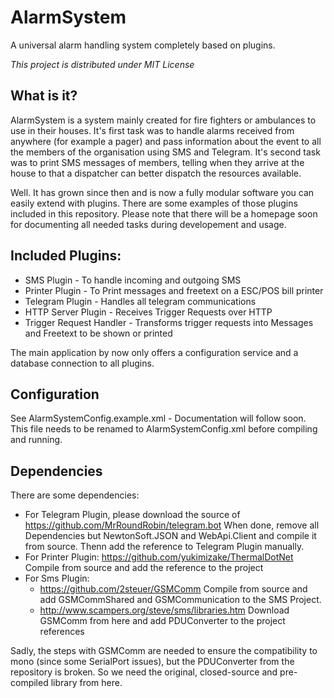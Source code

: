 # AlarmSystem
A universal alarm handling system completely based on plugins.

*This project is distributed under MIT License*

## What is it?
AlarmSystem is a system mainly created for fire fighters or ambulances to use in their houses. It's first task was to handle alarms received from anywhere (for example a pager) and pass information about the event to all the members of the organisation using SMS and Telegram.
It's second task was to print SMS messages of members, telling when they arrive at the house to that a dispatcher can better dispatch the resources available.

Well. It has grown since then and is now a fully modular software you can easily extend with plugins. There are some examples of those plugins included in this repository. Please note that there will be a homepage soon for documenting all needed tasks during developement and usage.

## Included Plugins:
 - SMS Plugin - To handle incoming and outgoing SMS
 - Printer Plugin - To Print messages and freetext on a ESC/POS bill printer
 - Telegram Plugin - Handles all telegram communications
 - HTTP Server Plugin - Receives Trigger Requests over HTTP
 - Trigger Request Handler - Transforms trigger requests into Messages and Freetext to be shown or printed

The main application by now only offers a configuration service and a database connection to all plugins.

## Configuration
See AlarmSystemConfig.example.xml - Documentation will follow soon. This file needs to be renamed to AlarmSystemConfig.xml before compiling and running.

## Dependencies
There are some dependencies:
 - For Telegram Plugin, please download the source of https://github.com/MrRoundRobin/telegram.bot 
   When done, remove all Dependencies but NewtonSoft.JSON and WebApi.Client and compile it from source. Thenn add the reference to Telegram Plugin manually.
 - For Printer Plugin: https://github.com/yukimizake/ThermalDotNet Compile from source and add the reference to the project
 - For Sms Plugin: 
    - https://github.com/2steuer/GSMComm Compile from source and add GSMCommShared and GSMCommunication to the SMS Project.
    - http://www.scampers.org/steve/sms/libraries.htm Download GSMComm from here and add PDUConverter to the project references

Sadly, the steps with GSMComm are needed to ensure the compatibility to mono (since some SerialPort issues), but the PDUConverter from the repository is broken. So we need the original, closed-source and pre-compiled library from here.
